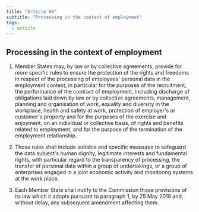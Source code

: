 ```yaml
---
title: "Article 88"
subtitle: "Processing in the context of employment"
tags:
  - article
---
```

## Processing in the context of employment

1. Member States may, by law or by collective agreements, provide for more specific rules to ensure the protection of the rights and freedoms in respect of the processing of employees' personal data in the employment context, in particular for the purposes of the recruitment, the performance of the contract of employment, including discharge of obligations laid down by law or by collective agreements, management, planning and organisation of work, equality and diversity in the workplace, health and safety at work, protection of employer's or customer's property and for the purposes of the exercise and enjoyment, on an individual or collective basis, of rights and benefits related to employment, and for the purpose of the termination of the employment relationship.

2. Those rules shall include suitable and specific measures to safeguard the data subject's human dignity, legitimate interests and fundamental rights, with particular regard to the transparency of processing, the transfer of personal data within a group of undertakings, or a group of enterprises engaged in a joint economic activity and monitoring systems at the work place.

3. Each Member State shall notify to the Commission those provisions of its law which it adopts pursuant to paragraph 1, by 25 May 2018 and, without delay, any subsequent amendment affecting them.
